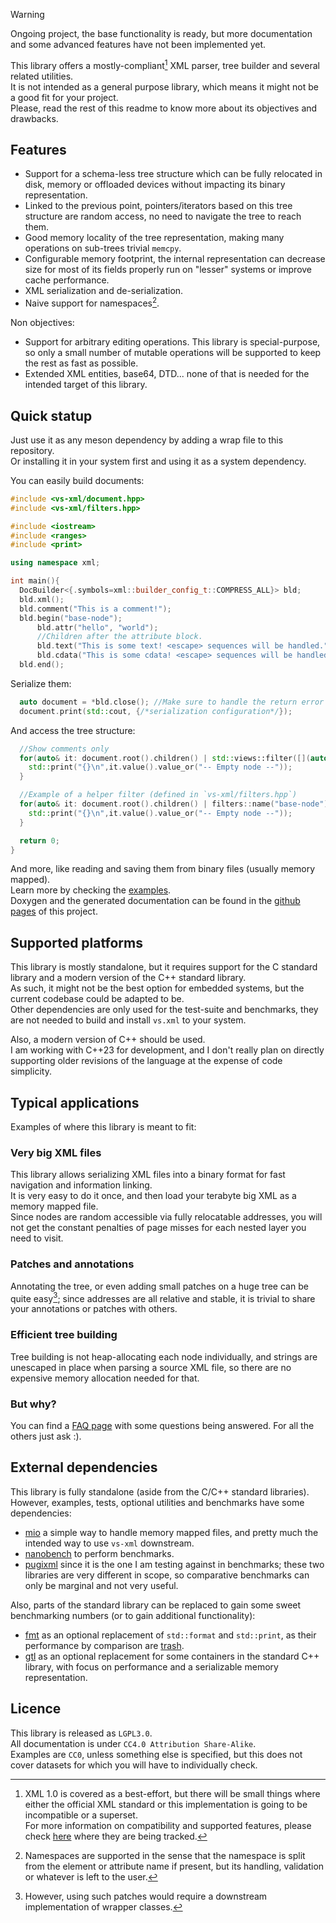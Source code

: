 > [!WARNING]  
> Ongoing project, the base functionality is ready, but more documentation and some advanced features have not been implemented yet.


This library offers a mostly-compliant[^1] XML parser, tree builder and several related utilities.  
It is not intended as a general purpose library, which means it might not be a good fit for your project.  
Please, read the rest of this readme to know more about its objectives and drawbacks.

## Features

- Support for a schema-less tree structure which can be fully relocated in disk, memory or offloaded devices without impacting its binary representation.
- Linked to the previous point, pointers/iterators based on this tree structure are random access, no need to navigate the tree to reach them.
- Good memory locality of the tree representation, making many operations on sub-trees trivial `memcpy`.
- Configurable memory footprint, the internal representation can decrease size for most of its fields properly run on "lesser" systems or improve cache performance.
- XML serialization and de-serialization.
- Naive support for namespaces[^2].

Non objectives:

- Support for arbitrary editing operations. This library is special-purpose, so only a small number of mutable operations will be supported to keep the rest as fast as possible.
- Extended XML entities, base64, DTD... none of that is needed for the intended target of this library.

## Quick statup

Just use it as any meson dependency by adding a wrap file to this repository.  
Or installing it in your system first and using it as a system dependency.  

You can easily build documents:
```cpp
#include <vs-xml/document.hpp>
#include <vs-xml/filters.hpp>

#include <iostream>
#include <ranges>
#include <print>

using namespace xml;

int main(){
  DocBuilder<{.symbols=xml::builder_config_t::COMPRESS_ALL}> bld;
  bld.xml();
  bld.comment("This is a comment!");
  bld.begin("base-node");
      bld.attr("hello", "world");
      //Children after the attribute block.
      bld.text("This is some text! <escape> sequences will be handled.");
      bld.cdata("This is some cdata! <escape> sequences will be handled.");
  bld.end();
```

Serialize them:
```cpp
  auto document = *bld.close(); //Make sure to handle the return error if present in production code.
  document.print(std::cout, {/*serialization configuration*/});
```

And access the tree structure:
```cpp
  //Show comments only
  for(auto& it: document.root().children() | std::views::filter([](auto it){return it.type()==xml::type_t::COMMENT;})){
    std::print("{}\n",it.value().value_or("-- Empty node --"));
  }

  //Example of a helper filter (defined in `vs-xml/filters.hpp`)
  for(auto& it: document.root().children() | filters::name("base-node")){
    std::print("{}\n",it.value().value_or("-- Empty node --"));
  }

  return 0;
}
```

And more, like reading and saving them from binary files (usually memory mapped).  
Learn more by checking the [examples](./examples/src/).  
Doxygen and the generated documentation can be found in the [github pages](https://lazy-eggplant.github.io/vs.xml/next/) of this project.


## Supported platforms

This library is mostly standalone, but it requires support for the C standard library and a modern version of the C++ standard library.  
As such, it might not be the best option for embedded systems, but the current codebase could be adapted to be.  
Other dependencies are only used for the test-suite and benchmarks, they are not needed to build and install `vs.xml` to your system.

Also, a modern version of C++ should be used.  
I am working with C++23 for development, and I don't really plan on directly supporting older revisions of the language at the expense of code simplicity.  

## Typical applications

Examples of where this library is meant to fit:

### Very big XML files

This library allows serializing XML files into a binary format for fast navigation and information linking.  
It is very easy to do it once, and then load your terabyte big XML as a memory mapped file.  
Since nodes are random accessible via fully relocatable addresses, you will not get the constant penalties of page misses for each nested layer you need to visit.  

### Patches and annotations

Annotating the tree, or even adding small patches on a huge tree can be quite easy[^3]; since addresses are all relative and stable, it is trivial to share your annotations or patches with others.

### Efficient tree building

Tree building is not heap-allocating each node individually, and strings are unescaped in place when parsing a source XML file, so there are no expensive memory allocation needed for that.

### But why?

You can find a [FAQ page](./docs/faq.md) with some questions being answered. For all the others just ask :). 


## External dependencies

This library is fully standalone (aside from the C/C++ standard libraries).  
However, examples, tests, optional utilities and benchmarks have some dependencies:

- [mio](https://github.com/StrikerX3/mio) a simple way to handle memory mapped files, and pretty much the intended way to use `vs-xml` downstream.
- [nanobench](https://github.com/martinus/nanobench) to perform benchmarks.
- [pugixml](https://pugixml.org/) since it is the one I am testing against in benchmarks; these two libraries are very different in scope, so comparative benchmarks can only be marginal and not very useful.

Also, parts of the standard library can be replaced to gain some sweet benchmarking numbers (or to gain additional functionality):
- [fmt](https://github.com/fmtlib/fmt) as an optional replacement of `std::format` and `std::print`, as their performance by comparison are [trash](https://github.com/lazy-eggplant/vs.xml/issues/8).
- [gtl](https://github.com/greg7mdp/gtl) as an optional replacement for some containers in the standard C++ library, with focus on performance and a serializable memory representation.

## Licence

This library is released as `LGPL3.0`.  
All documentation is under `CC4.0 Attribution Share-Alike`.  
Examples are `CC0`, unless something else is specified, but this does not cover datasets for which you will have to individually check.

[^1]: XML 1.0 is covered as a best-effort, but there will be small things where either the official XML standard or this implementation is going to be incompatible or a superset.  
      For more information on compatibility and supported features, please check [here](./docs/features.md) where they are being tracked.
[^2]: Namespaces are supported in the sense that the namespace is split from the element or attribute name if present, but its handling, validation or whatever is left to the user.

[^3]: However, using such patches would require a downstream implementation of wrapper classes.